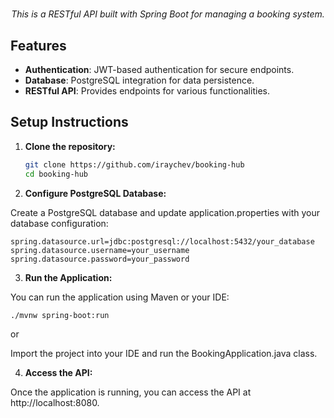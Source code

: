 <h1 align="center"></h1>

<p align="center">
  <em>This is a RESTful API built with Spring Boot for managing a booking system.</em>
</p>

## Features

- **Authentication**: JWT-based authentication for secure endpoints.
- **Database**: PostgreSQL integration for data persistence.
- **RESTful API**: Provides endpoints for various functionalities.

## Setup Instructions

1. **Clone the repository:**

   ```bash
   git clone https://github.com/iraychev/booking-hub
   cd booking-hub
   
2. **Configure PostgreSQL Database:**

Create a PostgreSQL database and update application.properties with your database configuration:

    spring.datasource.url=jdbc:postgresql://localhost:5432/your_database
    spring.datasource.username=your_username
    spring.datasource.password=your_password
    
3. **Run the Application:**

You can run the application using Maven or your IDE:
   
    ./mvnw spring-boot:run
or

Import the project into your IDE and run the BookingApplication.java class.

4. **Access the API:**

Once the application is running, you can access the API at http://localhost:8080.
